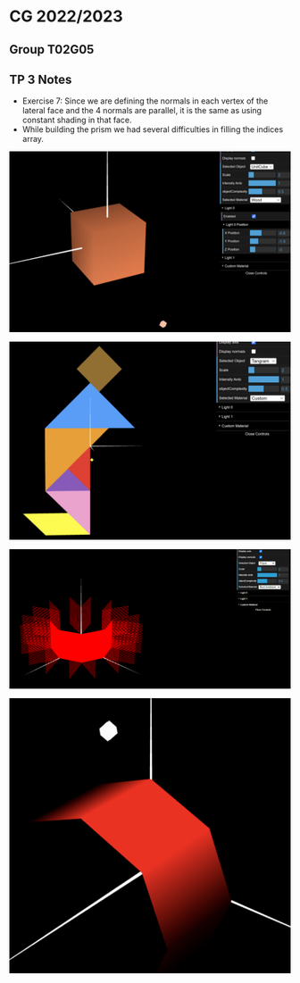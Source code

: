 # CG 2022/2023

## Group T02G05

## TP 3 Notes


- Exercise 7: Since we are defining the normals in each vertex of the lateral face and the 4 normals are parallel, it is the same as using constant shading in that face.
- While building the prism we had several difficulties in filling the indices array.



![Screenshot 1](screenshots/cg-t02g05-tp3-1.png)

![Screenshot 2](screenshots/cg-t02g05-tp3-2.png)

![Screenshot 3](screenshots/cg-t02g05-tp3-3.png)

![Screenshot 4](screenshots/cg-t02g05-tp3-4.png)


